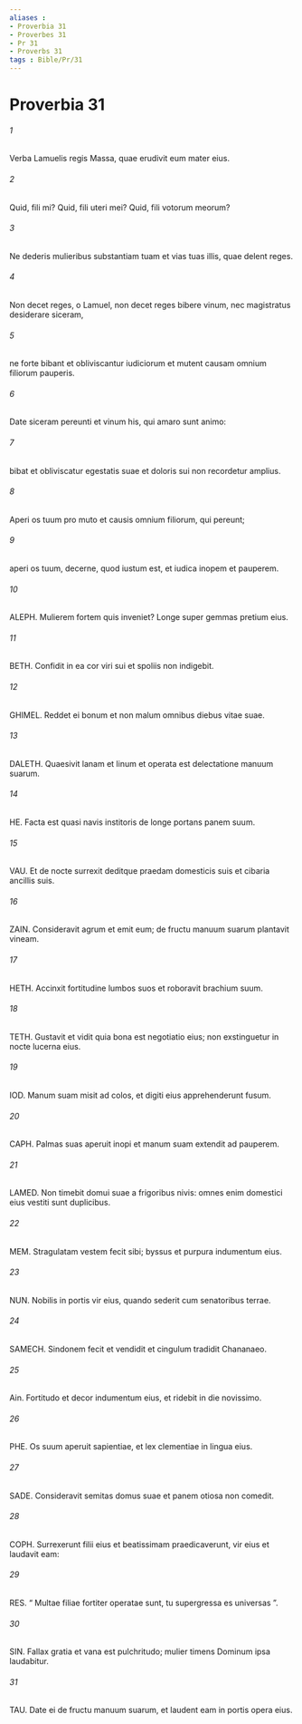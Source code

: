 ```yaml
---
aliases : 
- Proverbia 31
- Proverbes 31
- Pr 31
- Proverbs 31
tags : Bible/Pr/31
---
```


# Proverbia 31

###### 1
Verba Lamuelis regis Massa, quae erudivit eum mater eius.
###### 2
Quid, fili mi? Quid, fili uteri mei? Quid, fili votorum meorum?
###### 3
Ne dederis mulieribus substantiam tuam et vias tuas illis, quae delent reges.
###### 4
Non decet reges, o Lamuel, non decet reges bibere vinum, nec magistratus desiderare siceram,
###### 5
ne forte bibant et obliviscantur iudiciorum et mutent causam omnium filiorum pauperis.
###### 6
Date siceram pereunti et vinum his, qui amaro sunt animo:
###### 7
bibat et obliviscatur egestatis suae et doloris sui non recordetur amplius.
###### 8
Aperi os tuum pro muto et causis omnium filiorum, qui pereunt;
###### 9
aperi os tuum, decerne, quod iustum est, et iudica inopem et pauperem.
###### 10
ALEPH. Mulierem fortem quis inveniet? Longe super gemmas pretium eius.
###### 11
BETH. Confidit in ea cor viri sui et spoliis non indigebit.
###### 12
GHIMEL. Reddet ei bonum et non malum omnibus diebus vitae suae.
###### 13
DALETH. Quaesivit lanam et linum et operata est delectatione manuum suarum.
###### 14
HE. Facta est quasi navis institoris de longe portans panem suum.
###### 15
VAU. Et de nocte surrexit deditque praedam domesticis suis et cibaria ancillis suis.
###### 16
ZAIN. Consideravit agrum et emit eum; de fructu manuum suarum plantavit vineam.
###### 17
HETH. Accinxit fortitudine lumbos suos et roboravit brachium suum.
###### 18
TETH. Gustavit et vidit quia bona est negotiatio eius; non exstinguetur in nocte lucerna eius.
###### 19
IOD. Manum suam misit ad colos, et digiti eius apprehenderunt fusum.
###### 20
CAPH. Palmas suas aperuit inopi et manum suam extendit ad pauperem.
###### 21
LAMED. Non timebit domui suae a frigoribus nivis: omnes enim domestici eius vestiti sunt duplicibus.
###### 22
MEM. Stragulatam vestem fecit sibi; byssus et purpura indumentum eius.
###### 23
NUN. Nobilis in portis vir eius, quando sederit cum senatoribus terrae.
###### 24
SAMECH. Sindonem fecit et vendidit et cingulum tradidit Chananaeo.
###### 25
Ain. Fortitudo et decor indumentum eius, et ridebit in die novissimo.
###### 26
PHE. Os suum aperuit sapientiae, et lex clementiae in lingua eius.
###### 27
SADE. Consideravit semitas domus suae et panem otiosa non comedit.
###### 28
COPH. Surrexerunt filii eius et beatissimam praedicaverunt, vir eius et laudavit eam:
###### 29
RES. “ Multae filiae fortiter operatae sunt, tu supergressa es universas ”.
###### 30
SIN. Fallax gratia et vana est pulchritudo; mulier timens Dominum ipsa laudabitur.
###### 31
TAU. Date ei de fructu manuum suarum, et laudent eam in portis opera eius.
